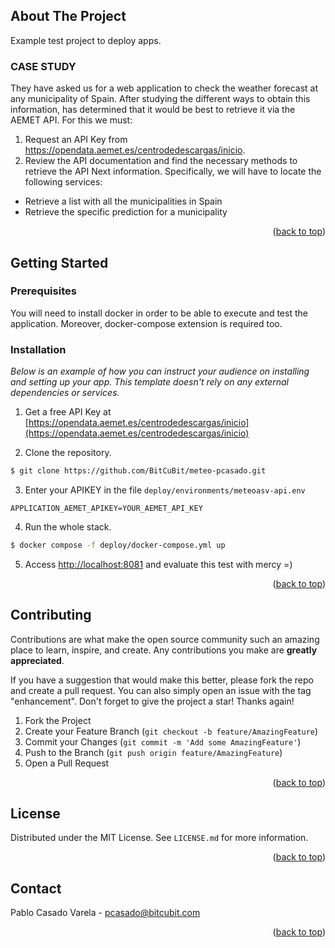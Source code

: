 <div id="top"></div>

## About The Project

Example test project to deploy apps.

### CASE STUDY

They have asked us for a web application to check the weather forecast at any
municipality of Spain. After studying the different ways to obtain this information,
has determined that it would be best to retrieve it via the AEMET API. For this we must:
1. Request an API Key from https://opendata.aemet.es/centrodedescargas/inicio.
2. Review the API documentation and find the necessary methods to retrieve the API
Next information. Specifically, we will have to locate the following services:
- Retrieve a list with all the municipalities in Spain
- Retrieve the specific prediction for a municipality

<p align="right">(<a href="#top">back to top</a>)</p>


<!-- GETTING STARTED -->
## Getting Started

### Prerequisites

You will need to install docker in order to be able to execute and test the application.
Moreover, docker-compose extension is required too.

### Installation

_Below is an example of how you can instruct your audience on installing and setting up your app. This template doesn't rely on any external dependencies or services._

1. Get a free API Key at [https://opendata.aemet.es/centrodedescargas/inicio](https://opendata.aemet.es/centrodedescargas/inicio)

2. Clone the repository.

  ```sh
  $ git clone https://github.com/BitCuBit/meteo-pcasado.git
  ```

3. Enter your APIKEY in the file `deploy/environments/meteoasv-api.env`

  ```env
  APPLICATION_AEMET_APIKEY=YOUR_AEMET_API_KEY
  ```

4. Run the whole stack.

  ```sh
  $ docker compose -f deploy/docker-compose.yml up
  ```

5. Access [http://localhost:8081](http://localhost:8081) and evaluate this test with mercy =)

<p align="right">(<a href="#top">back to top</a>)</p>

<!-- CONTRIBUTING -->
## Contributing

Contributions are what make the open source community such an amazing place to learn, inspire, and create. Any contributions you make are **greatly appreciated**.

If you have a suggestion that would make this better, please fork the repo and create a pull request. You can also simply open an issue with the tag "enhancement".
Don't forget to give the project a star! Thanks again!

1. Fork the Project
2. Create your Feature Branch (`git checkout -b feature/AmazingFeature`)
3. Commit your Changes (`git commit -m 'Add some AmazingFeature'`)
4. Push to the Branch (`git push origin feature/AmazingFeature`)
5. Open a Pull Request

<p align="right">(<a href="#top">back to top</a>)</p>

<!-- LICENSE -->
## License

Distributed under the MIT License. See `LICENSE.md` for more information.

<p align="right">(<a href="#top">back to top</a>)</p>

<!-- CONTACT -->
## Contact

Pablo Casado Varela - pcasado@bitcubit.com

<p align="right">(<a href="#top">back to top</a>)</p>